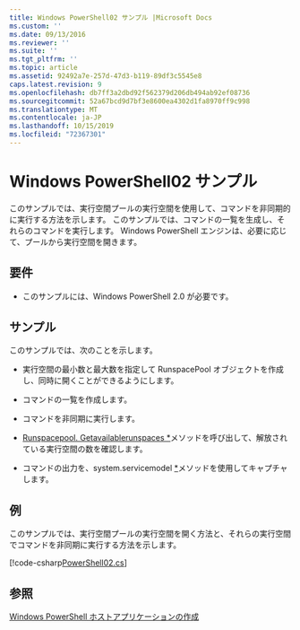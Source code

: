 ```yaml
---
title: Windows PowerShell02 サンプル |Microsoft Docs
ms.custom: ''
ms.date: 09/13/2016
ms.reviewer: ''
ms.suite: ''
ms.tgt_pltfrm: ''
ms.topic: article
ms.assetid: 92492a7e-257d-47d3-b119-89df3c5545e8
caps.latest.revision: 9
ms.openlocfilehash: db7ff3a2dbd92f562379d206db494ab92ef08736
ms.sourcegitcommit: 52a67bcd9d7bf3e8600ea4302d1fa8970ff9c998
ms.translationtype: MT
ms.contentlocale: ja-JP
ms.lasthandoff: 10/15/2019
ms.locfileid: "72367301"
---
```

# <a name="windows-powershell02-sample"></a>Windows PowerShell02 サンプル

このサンプルでは、実行空間プールの実行空間を使用して、コマンドを非同期的に実行する方法を示します。 このサンプルでは、コマンドの一覧を生成し、それらのコマンドを実行します。 Windows PowerShell エンジンは、必要に応じて、プールから実行空間を開きます。

## <a name="requirements"></a>要件

- このサンプルには、Windows PowerShell 2.0 が必要です。

## <a name="demonstrates"></a>サンプル

このサンプルでは、次のことを示します。

- 実行空間の最小数と最大数を指定して RunspacePool オブジェクトを作成し、同時に開くことができるようにします。

- コマンドの一覧を作成します。

- コマンドを非同期に実行します。

- [Runspacepool. Getavailablerunspaces *](/dotnet/api/System.Management.Automation.Runspaces.RunspacePool.GetAvailableRunspaces)メソッドを呼び出して、解放されている実行空間の数を確認します。

- コマンドの出力を、system.servicemodel [*](/dotnet/api/System.Management.Automation.PowerShell.EndInvoke)メソッドを使用してキャプチャします。

## <a name="example"></a>例

このサンプルでは、実行空間プールの実行空間を開く方法と、それらの実行空間でコマンドを非同期に実行する方法を示します。

[!code-csharp[PowerShell02.cs](../../../../powershell-sdk-samples/SDK-2.0/csharp/PowerShell02/PowerShell02.cs#L11-L96 "PowerShell02.cs")]

## <a name="see-also"></a>参照

[Windows PowerShell ホストアプリケーションの作成](./writing-a-windows-powershell-host-application.md)

